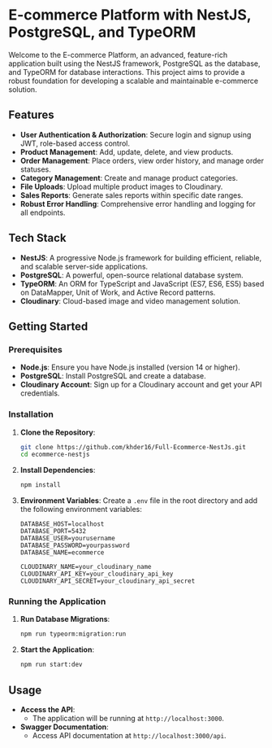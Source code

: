 # E-commerce Platform with NestJS, PostgreSQL, and TypeORM

Welcome to the E-commerce Platform, an advanced, feature-rich application built using the NestJS framework, PostgreSQL as the database, and TypeORM for database interactions. This project aims to provide a robust foundation for developing a scalable and maintainable e-commerce solution.


## Features
- **User Authentication & Authorization**: Secure login and signup using JWT, role-based access control.
- **Product Management**: Add, update, delete, and view products.
- **Order Management**: Place orders, view order history, and manage order statuses.
- **Category Management**: Create and manage product categories.
- **File Uploads**: Upload multiple product images to Cloudinary.
- **Sales Reports**: Generate sales reports within specific date ranges.
- **Robust Error Handling**: Comprehensive error handling and logging for all endpoints.

## Tech Stack
- **NestJS**: A progressive Node.js framework for building efficient, reliable, and scalable server-side applications.
- **PostgreSQL**: A powerful, open-source relational database system.
- **TypeORM**: An ORM for TypeScript and JavaScript (ES7, ES6, ES5) based on DataMapper, Unit of Work, and Active Record patterns.
- **Cloudinary**: Cloud-based image and video management solution.

## Getting Started

### Prerequisites
- **Node.js**: Ensure you have Node.js installed (version 14 or higher).
- **PostgreSQL**: Install PostgreSQL and create a database.
- **Cloudinary Account**: Sign up for a Cloudinary account and get your API credentials.

### Installation
1. **Clone the Repository**:
    ```bash
    git clone https://github.com/khder16/Full-Ecommerce-NestJs.git
    cd ecommerce-nestjs
    ```

2. **Install Dependencies**:
    ```bash
    npm install
    ```

3. **Environment Variables**:
   Create a `.env` file in the root directory and add the following environment variables:
    ```env
    DATABASE_HOST=localhost
    DATABASE_PORT=5432
    DATABASE_USER=yourusername
    DATABASE_PASSWORD=yourpassword
    DATABASE_NAME=ecommerce

    CLOUDINARY_NAME=your_cloudinary_name
    CLOUDINARY_API_KEY=your_cloudinary_api_key
    CLOUDINARY_API_SECRET=your_cloudinary_api_secret
    ```

### Running the Application
1. **Run Database Migrations**:
    ```bash
    npm run typeorm:migration:run
    ```

2. **Start the Application**:
    ```bash
    npm run start:dev
    ```

## Usage
- **Access the API**:
  - The application will be running at `http://localhost:3000`.
- **Swagger Documentation**:
  - Access API documentation at `http://localhost:3000/api`.
